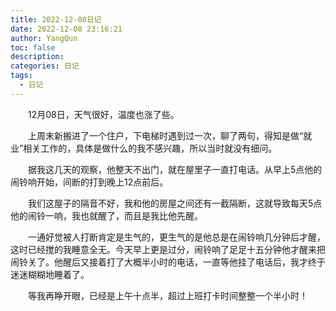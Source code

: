 ```yaml
---
title: 2022-12-08日记
date: 2022-12-08 23:16:21
author: YangQun
toc: false
description:
categories: 日记
tags:
  - 日记
---
```


&emsp;&emsp;12月08日，天气很好，温度也涨了些。

&emsp;&emsp;上周末新搬进了一个住户，下电梯时遇到过一次，聊了两句，得知是做“就业”相关工作的，具体是做什么的我不感兴趣，所以当时就没有细问。

&emsp;&emsp;据我这几天的观察，他整天不出门，就在屋里子一直打电话。从早上5点他的闹铃响开始，间断的打到晚上12点前后。

&emsp;&emsp;我们这屋子的隔音不好，我和他的房屋之间还有一截隔断，这就导致每天5点他的闹铃一响，我也就醒了，而且是我比他先醒。

&emsp;&emsp;一通好觉被人打断肯定是生气的，更生气的是他总是在闹铃响几分钟后才醒，这时已经搅的我睡意全无。今天早上更是过分，闹铃响了足足十五分钟他才醒来把闹铃关了。他醒后又接着打了大概半小时的电话，一直等他挂了电话后，我才终于迷迷糊糊地睡着了。

&emsp;&emsp;等我再睁开眼，已经是上午十点半，超过上班打卡时间整整一个半小时！


